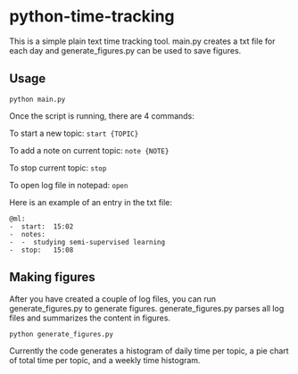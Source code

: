 # python-time-tracking

This is a simple plain text time tracking tool. main.py creates a txt file for each day and generate_figures.py can be used to save figures. 

## Usage
```
python main.py 
```

Once the script is running, there are 4 commands:

To start a new topic: ``` start {TOPIC} ```

To add a note on current topic: ``` note {NOTE} ```

To stop current topic: ``` stop ```

To open log file in notepad: ``` open ```


Here is an example of an entry in the txt file:

```
@ml:
-  start:  15:02
-  notes:
-  -  studying semi-supervised learning
-  stop:   15:08
```

## Making figures
After you have created a couple of log files, you can run generate_figures.py to generate figures. generate_figures.py parses all log files and summarizes the content in figures.
```
python generate_figures.py 
```
Currently the code generates a histogram of daily time per topic, a pie chart of total time per topic, and a weekly time histogram. 

